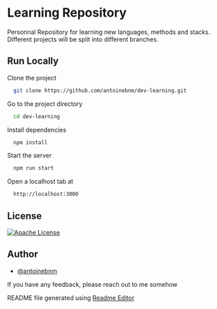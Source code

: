 # Learning Repository
Personnal Repository for learning new languages, methods and stacks.
Different projects will be split into different branches.

## Run Locally

Clone the project

```bash
  git clone https://github.com/antoinebnm/dev-learning.git
```

Go to the project directory

```bash
  cd dev-learning
```

Install dependencies

```bash
  npm install
```

Start the server

```bash
  npm run start
```

Open a localhost tab at

```bash
  http://localhost:3000
```


## License

[![Apache License](https://img.shields.io/badge/License-Apache_2.0-green.svg)](http://www.apache.org/licenses/)


## Author

- [@antoinebnm](https://github.com/antoinebnm)

If you have any feedback, please reach out to me somehow



README file generated using [Readme Editor](https://readme.so/editor)

